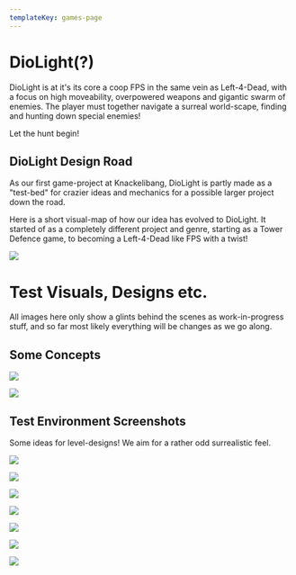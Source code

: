 ```yaml
---
templateKey: games-page
---
```

# DioLight(?)

DioLight is at it's its core a coop FPS in the same vein as Left-4-Dead, with a focus on high moveability, overpowered weapons and gigantic swarm of enemies. The player must together navigate a surreal world-scape, finding and hunting down special enemies! 

Let the hunt begin!

## DioLight Design Road

As our first game-project at Knackelibang, DioLight is partly made as a "test-bed" for crazier ideas and mechanics for a possible larger project down the road. 

Here is a short visual-map of how our idea has evolved to DioLight. It started of as a completely different project and genre, starting as a Tower Defence game, to becoming a Left-4-Dead like FPS with a twist!

![](/img/diocreationtree03.png)

# Test Visuals, Designs etc.

All images here only show a glints behind the scenes as work-in-progress stuff, and so far most likely everything will be changes as we go along.

## Some Concepts

![](/img/concepts01.jpg)

![](/img/concepts02.jpg)

## Test Environment Screenshots

Some ideas for level-designs! We aim for a rather odd surrealistic feel.

![](/img/scene00.jpg)

![](/img/scene01.jpg)

![](/img/scene02.jpg)

![](/img/scene03.jpg)

![](/img/scene05.jpg)

![](/img/scene06.jpg)

![](/img/colorlesscity_02_postprocesstest.png)
